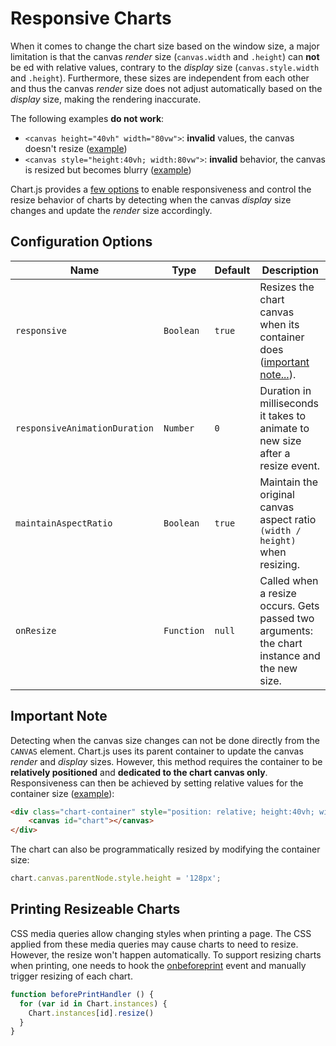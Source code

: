 # Responsive Charts

When it comes to change the chart size based on the window size, a major limitation is that the canvas *render* size (`canvas.width` and `.height`) can **not** be ed with relative values, contrary to the *display* size (`canvas.style.width` and `.height`). Furthermore, these sizes are independent from each other and thus the canvas *render* size does not adjust automatically based on the *display* size, making the rendering inaccurate.

The following examples **do not work**:

- `<canvas height="40vh" width="80vw">`: **invalid** values, the canvas doesn't resize ([example](https://codepen.io/chartjs/pen/oWLZaR))
- `<canvas style="height:40vh; width:80vw">`: **invalid** behavior, the canvas is resized but becomes blurry ([example](https://codepen.io/chartjs/pen/WjxpmO))

Chart.js provides a [few options](#configuration-options) to enable responsiveness and control the resize behavior of charts by detecting when the canvas *display* size changes and update the *render* size accordingly.

## Configuration Options

| Name | Type | Default | Description
| ---- | ---- | ------- | -----------
| `responsive` | `Boolean` | `true` | Resizes the chart canvas when its container does ([important note...](#important-note)).
| `responsiveAnimationDuration` | `Number` | `0` | Duration in milliseconds it takes to animate to new size after a resize event.
| `maintainAspectRatio` | `Boolean` | `true` | Maintain the original canvas aspect ratio `(width / height)` when resizing.
| `onResize` | `Function` | `null` | Called when a resize occurs. Gets passed two arguments: the chart instance and the new size.

## Important Note

Detecting when the canvas size changes can not be done directly from the `CANVAS` element. Chart.js uses its parent container to update the canvas *render* and *display* sizes. However, this method requires the container to be **relatively positioned** and **dedicated to the chart canvas only**. Responsiveness can then be achieved by setting relative values for the container size ([example](https://codepen.io/chartjs/pen/YVWZbz)):

```html
<div class="chart-container" style="position: relative; height:40vh; width:80vw">
    <canvas id="chart"></canvas>
</div>
```

The chart can also be programmatically resized by modifying the container size:

```javascript
chart.canvas.parentNode.style.height = '128px';
```

## Printing Resizeable Charts

CSS media queries allow changing styles when printing a page. The CSS applied from these media queries may cause charts to need to resize. However, the resize won't happen automatically. To support resizing charts when printing, one needs to hook the [onbeforeprint](https://developer.mozilla.org/en-US/docs/Web/API/WindowEventHandlers/onbeforeprint) event and manually trigger resizing of each chart.

```javascript
function beforePrintHandler () {
  for (var id in Chart.instances) {
    Chart.instances[id].resize()
  }
}
```

